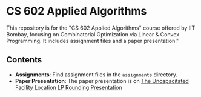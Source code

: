 # CS 602 Applied Algorithms

This repository is for the "CS 602 Applied Algorithms" course offered by IIT Bombay, focusing on Combinatorial Optimization via Linear & Convex Programming. It includes assignment files and a paper presentation."

## Contents

- **Assignments**: Find assignment files in the `assignments` directory.
- **Paper Presentation**: The paper presentation is on [The Uncapacitated Facility Location LP Rounding Presentation](paper-presentation/presentation.ppt)
